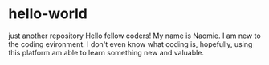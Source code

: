 # hello-world
just another repository
Hello fellow coders! My name is Naomie.
I am new to the coding evironment. I don't even know what coding is, hopefully, using this platform am able to learn something new and valuable.
